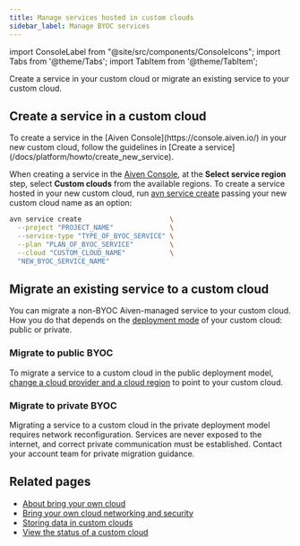 ```yaml
---
title: Manage services hosted in custom clouds
sidebar_label: Manage BYOC services
---
```


import ConsoleLabel from "@site/src/components/ConsoleIcons";
import Tabs from '@theme/Tabs';
import TabItem from '@theme/TabItem';

Create a service in your custom cloud or migrate an existing service to your custom cloud.

## Create a service in a custom cloud

<Tabs groupId="group1">
<TabItem value="1" label="Aiven Console" default>
To create a service in the [Aiven Console](https://console.aiven.io/) in your new
custom cloud, follow the guidelines in
[Create a service](/docs/platform/howto/create_new_service).

When creating a service in the [Aiven Console](https://console.aiven.io/), at the
**Select service region** step, select **Custom clouds** from the available regions.
</TabItem>
<TabItem value="2" label="Aiven CLI">
To create a service hosted in your new custom cloud, run
[avn service create](/docs/tools/cli/service-cli#avn-cli-service-create) passing your new
custom cloud name as an option:

```bash
avn service create                      \
  --project "PROJECT_NAME"              \
  --service-type "TYPE_OF_BYOC_SERVICE" \
  --plan "PLAN_OF_BYOC_SERVICE"         \
  --cloud "CUSTOM_CLOUD_NAME"           \
  "NEW_BYOC_SERVICE_NAME"
```

</TabItem>
</Tabs>

## Migrate an existing service to a custom cloud

You can migrate a non-BYOC Aiven-managed service to your custom cloud. How you do that
depends on the [deployment mode](/docs/platform/concepts/byoc#byoc-architecture) of
your custom cloud: public or private.

### Migrate to public BYOC

To migrate a service to a custom cloud in the public deployment model,
[change a cloud provider and a cloud region](/docs/platform/howto/migrate-services-cloud-region)
to point to your custom cloud.

### Migrate to private BYOC

Migrating a service to a custom cloud in the private deployment model requires network
reconfiguration. Services are never exposed to the internet, and correct private
communication must be established. Contact your account team for private migration guidance.

## Related pages

-   [About bring your own cloud](/docs/platform/concepts/byoc)
-   [Bring your own cloud networking and security](/docs/platform/howto/byoc/networking-security)
-   [Storing data in custom clouds](/docs/platform/howto/byoc/store-data)
-   [View the status of a custom cloud](/docs/platform/howto/byoc/view-custom-cloud-status)
